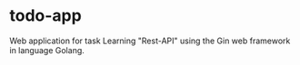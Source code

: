 # todo-app
Web application for task
Learning "Rest-API" using the Gin web framework in language Golang.
